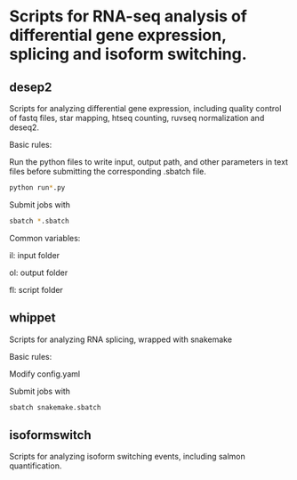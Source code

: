 # Scripts for RNA-seq analysis of differential gene expression, splicing and isoform switching.
## desep2
Scripts for analyzing differential gene expression, including quality control of fastq files, star mapping, htseq counting, ruvseq normalization and deseq2.

Basic rules:

Run the python files to write input, output path, and other parameters in text files before submitting the corresponding .sbatch file.
```bash
python run*.py
```

Submit jobs with
```bash
sbatch *.sbatch
```

Common variables:

il: input folder

ol: output folder

fl: script folder

## whippet
Scripts for analyzing RNA splicing, wrapped with snakemake

Basic rules:

Modify config.yaml

Submit jobs with 
```bash
sbatch snakemake.sbatch
```

## isoformswitch
Scripts for analyzing isoform switching events, including salmon quantification.

